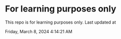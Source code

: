 # For learning purposes only
This repo is for learning purposes only.
Last updated at

Friday, March 8, 2024 4:14:21 AM

